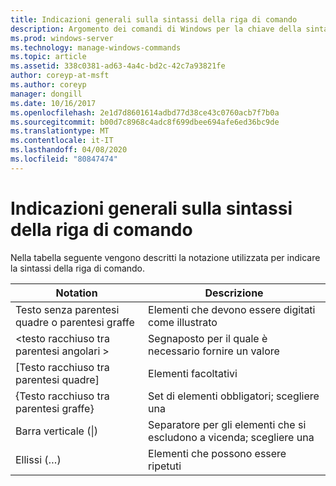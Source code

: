 ```yaml
---
title: Indicazioni generali sulla sintassi della riga di comando
description: Argomento dei comandi di Windows per la chiave della sintassi della riga di comando, che descrive la notazione utilizzata per indicare la sintassi della riga di comando.
ms.prod: windows-server
ms.technology: manage-windows-commands
ms.topic: article
ms.assetid: 338c0381-ad63-4a4c-bd2c-42c7a93821fe
author: coreyp-at-msft
ms.author: coreyp
manager: dongill
ms.date: 10/16/2017
ms.openlocfilehash: 2e1d7d8601614adbd77d38ce43c0760acb7f7b0a
ms.sourcegitcommit: b00d7c8968c4adc8f699dbee694afe6ed36bc9de
ms.translationtype: MT
ms.contentlocale: it-IT
ms.lasthandoff: 04/08/2020
ms.locfileid: "80847474"
---
```

# <a name="command-line-syntax-key"></a>Indicazioni generali sulla sintassi della riga di comando

Nella tabella seguente vengono descritti la notazione utilizzata per indicare la sintassi della riga di comando.

|Notation|Descrizione|
|--------|-----------|
|Testo senza parentesi quadre o parentesi graffe|Elementi che devono essere digitati come illustrato|
|\<testo racchiuso tra parentesi angolari >|Segnaposto per il quale è necessario fornire un valore|
|[Testo racchiuso tra parentesi quadre]|Elementi facoltativi|
|{Testo racchiuso tra parentesi graffe}|Set di elementi obbligatori; scegliere una|
|Barra verticale (\|)|Separatore per gli elementi che si escludono a vicenda; scegliere una|
|Ellissi (…)|Elementi che possono essere ripetuti|
